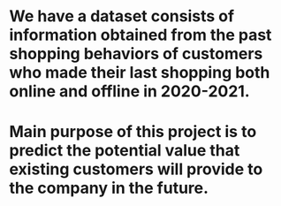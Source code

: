 # We have a dataset consists of information obtained from the past shopping behaviors of customers who made their last shopping both online and offline in 2020-2021.
# Main purpose of this project is to predict the potential value that existing customers will provide to the company in the future. 

